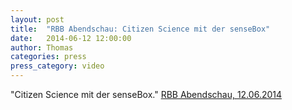 ```yaml
---
layout: post
title:  "RBB Abendschau: Citizen Science mit der senseBox"
date:   2014-06-12 12:00:00
author: Thomas
categories: press
press_category: video
---
```

"Citizen Science mit der senseBox."
<a href="https://www.youtube.com/watch?v=9uR41-uTVuw">RBB Abendschau, 12.06.2014</a>
